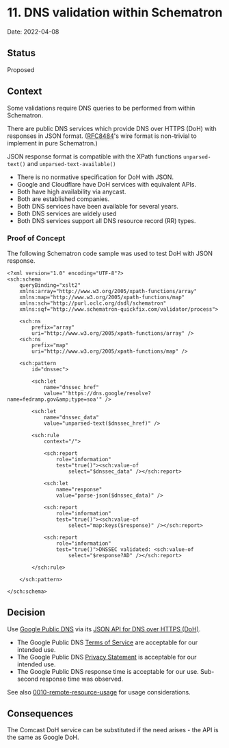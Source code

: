# 11. DNS validation within Schematron

Date: 2022-04-08

## Status

Proposed

## Context

Some validations require DNS queries to be performed from within Schematron.

There are public DNS services which provide DNS over HTTPS (DoH) with responses in JSON format.
([RFC8484](https://datatracker.ietf.org/doc/html/rfc8484)'s wire format is non-trivial to implement in pure Schematron.)

JSON response format is compatible with the XPath functions `unparsed-text()` and `unparsed-text-available()`

- There is no normative specification for DoH with JSON.
- Google and Cloudflare have DoH services with equivalent APIs.
- Both have high availability via anycast.
- Both are established companies.
- Both DNS services have been available for several years.
- Both DNS services are widely used
- Both DNS services support all DNS resource record (RR) types.

### Proof of Concept

The following Schematron code sample was used to test DoH with JSON response.

```
<?xml version="1.0" encoding="UTF-8"?>
<sch:schema
    queryBinding="xslt2"
    xmlns:array="http://www.w3.org/2005/xpath-functions/array"
    xmlns:map="http://www.w3.org/2005/xpath-functions/map"
    xmlns:sch="http://purl.oclc.org/dsdl/schematron"
    xmlns:sqf="http://www.schematron-quickfix.com/validator/process">

    <sch:ns
        prefix="array"
        uri="http://www.w3.org/2005/xpath-functions/array" />
    <sch:ns
        prefix="map"
        uri="http://www.w3.org/2005/xpath-functions/map" />

    <sch:pattern
        id="dnssec">

        <sch:let
            name="dnssec_href"
            value="'https://dns.google/resolve?name=fedramp.gov&amp;type=soa'" />

        <sch:let
            name="dnssec_data"
            value="unparsed-text($dnssec_href)" />

        <sch:rule
            context="/">

            <sch:report
                role="information"
                test="true()"><sch:value-of
                    select="$dnssec_data" /></sch:report>

            <sch:let
                name="response"
                value="parse-json($dnssec_data)" />

            <sch:report
                role="information"
                test="true()"><sch:value-of
                    select="map:keys($response)" /></sch:report>

            <sch:report
                role="information"
                test="true()">DNSSEC validated: <sch:value-of
                    select="$response?AD" /></sch:report>

        </sch:rule>

    </sch:pattern>

</sch:schema>
```

## Decision

Use [Google Public DNS](https://developers.google.com/speed/public-dns/docs/intro) via its 
[JSON API for DNS over HTTPS (DoH)](https://developers.google.com/speed/public-dns/docs/doh/json).

- The Google Public DNS [Terms of Service](https://developers.google.com/speed/public-dns/terms) are acceptable for our intended use.
- The Google Public DNS [Privacy Statement](https://developers.google.com/speed/public-dns/privacy) is acceptable for our intended use.
- The Google Public DNS response time is acceptable for our use. Sub-second response time was observed.

See also [0010-remote-resource-usage](0010-remote-resource-usage.md) for usage considerations.

## Consequences

The Comcast DoH service can be substituted if the need arises - the API is the same as Google DoH.